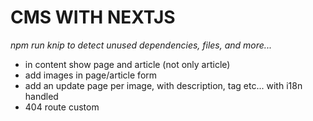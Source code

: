 # CMS WITH NEXTJS

_npm run knip to detect unused dependencies, files, and more..._

<!-- TODO -->

* in content show page and article (not only article)
* add images in page/article form
* add an update page per image, with description, tag etc... with i18n handled
* 404 route custom
